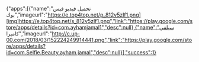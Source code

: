 {"apps":[{"name":"تحميل فيديو فيس بوك","imageurl":"https://e.top4top.net/p_812v5zlf1.png][img]https://e.top4top.net/s_812v5zlf1.png","link":"https://play.google.com/store/apps/details?id=com.ayhamjamal1","desc":null},{"name":"سيلفي كاميرا","imageurl":"http://c.up-00.com/2018/03/152224249914441.png","link":"https://play.google.com/store/apps/details?id=com.Selfie.Beauty.ayham.jamal","desc":null}],"success":1}
